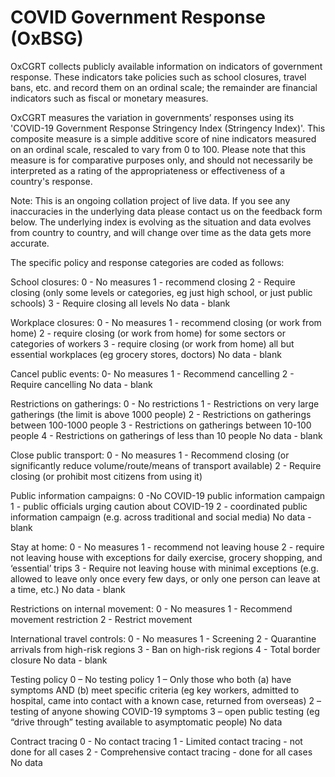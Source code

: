 # COVID Government Response (OxBSG)

OxCGRT collects publicly available information on indicators of government response. These indicators take policies such as school closures, travel bans, etc. and record them on an ordinal scale; the remainder are financial indicators such as fiscal or monetary measures.

OxCGRT measures the variation in governments’ responses using its 'COVID-19 Government Response Stringency Index (Stringency Index)'. This composite measure is a simple additive score of nine indicators measured on an ordinal scale, rescaled to vary from 0 to 100. Please note that this measure is for comparative purposes only, and should not necessarily be interpreted as a rating of the appropriateness or effectiveness of a country's response.

Note: 
This is an ongoing collation project of live data. If you see any inaccuracies in the underlying data please contact us on the feedback form below. The underlying index is evolving as the situation and data evolves from country to country, and will change over time as the data gets more accurate.

The specific policy and response categories are coded as follows:

School closures:
0 - No measures
1 - recommend closing
2 - Require closing (only some levels or categories,
eg just high school, or just public schools)
3 - Require closing all levels
No data - blank

Workplace closures:
0 - No measures
1 - recommend closing (or work from home)
2 - require closing (or work from home) for some
sectors or categories of workers
3 - require closing (or work from home) all but essential workplaces (eg grocery stores, doctors)
No data - blank

Cancel public events:
0- No measures
1 - Recommend cancelling
2 - Require cancelling
No data - blank

Restrictions on gatherings:
0 - No restrictions
1 - Restrictions on very large gatherings (the limit is above 1000 people)
2 - Restrictions on gatherings between 100-1000 people
3 - Restrictions on gatherings between 10-100 people
4 - Restrictions on gatherings of less than 10 people
No data - blank

Close public transport:
0 - No measures
1 - Recommend closing (or significantly reduce volume/route/means of transport available)
2 - Require closing (or prohibit most citizens from using it)

Public information campaigns:
0 -No COVID-19 public information campaign
1 - public officials urging caution about COVID-19
2 - coordinated public information campaign (e.g. across traditional and social media)
No data - blank

Stay at home:
0 - No measures
1 - recommend not leaving house
2 - require not leaving house with exceptions for daily exercise, grocery shopping, and ‘essential’ trips
3 - Require not leaving house with minimal exceptions (e.g. allowed to leave only once every few days, or only one person can leave at a time, etc.)
No data - blank

Restrictions on internal movement:
0 - No measures
1 - Recommend movement restriction
2 - Restrict movement

International travel controls:
0 - No measures
1 - Screening
2 - Quarantine arrivals from high-risk regions
3 - Ban on high-risk regions
4 - Total border closure
No data - blank

Testing policy
0 – No testing policy
1 – Only those who both (a) have symptoms AND (b) meet specific criteria (eg key workers, admitted to hospital, came into contact with a known case, returned from overseas)
2 – testing of anyone showing COVID-19 symptoms
3 – open public testing (eg “drive through” testing available to asymptomatic people)
No data

Contract tracing
0 - No contact tracing
1 - Limited contact tracing - not done for all cases
2 - Comprehensive contact tracing - done for all cases
No data